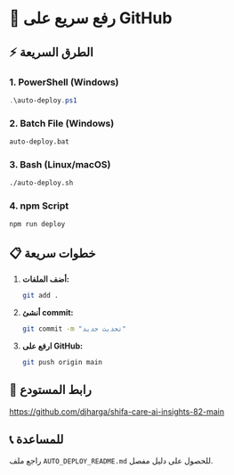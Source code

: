 # 🚀 رفع سريع على GitHub

## ⚡ الطرق السريعة

### 1. PowerShell (Windows)
```powershell
.\auto-deploy.ps1
```

### 2. Batch File (Windows)
```cmd
auto-deploy.bat
```

### 3. Bash (Linux/macOS)
```bash
./auto-deploy.sh
```

### 4. npm Script
```bash
npm run deploy
```

## 📋 خطوات سريعة

1. **أضف الملفات:**
   ```bash
   git add .
   ```

2. **أنشئ commit:**
   ```bash
   git commit -m "تحديث جديد"
   ```

3. **ارفع على GitHub:**
   ```bash
   git push origin main
   ```

## 🔗 رابط المستودع
https://github.com/djharga/shifa-care-ai-insights-82-main

## 📞 للمساعدة
راجع ملف `AUTO_DEPLOY_README.md` للحصول على دليل مفصل. 